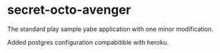 secret-octo-avenger
===================
The standard play sample yabe application with one minor modification.

Added postgres configuration compabitible with heroku.

